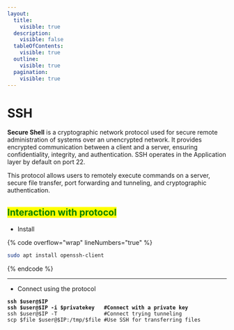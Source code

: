 ```yaml
---
layout:
  title:
    visible: true
  description:
    visible: false
  tableOfContents:
    visible: true
  outline:
    visible: true
  pagination:
    visible: true
---
```


# SSH

**Secure Shell** is a cryptographic network protocol used for secure remote administration of systems over an unencrypted network. It provides encrypted communication between a client and a server, ensuring confidentiality, integrity, and authentication. SSH operates in the Application layer by default on port 22.

This protocol allows users to remotely execute commands on a server, secure file transfer, port forwarding and tunneling, and cryptographic authentication.

## <mark style="color:green;">Interaction with protocol</mark>

* Install

{% code overflow="wrap" lineNumbers="true" %}
```bash
sudo apt install openssh-client
```
{% endcode %}

***

* Connect using the protocol

<pre class="language-bash" data-overflow="wrap" data-line-numbers><code class="lang-bash"><strong>ssh $user@$IP
</strong><strong>ssh $user@$IP -i $privatekey   #Connect with a private key
</strong>ssh $user@$IP -T               #Connect trying tunneling
scp $file $user@$IP:/tmp/$file #Use SSH for transferring files
</code></pre>
